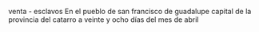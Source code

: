 venta - esclavos
En el pueblo de san francisco de guadalupe capital de la provincia del catarro a veinte y ocho días del mes de abril